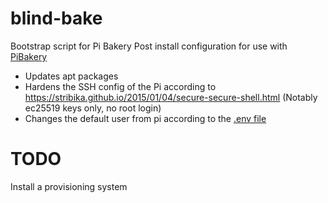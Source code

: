 # blind-bake
Bootstrap script for Pi Bakery
Post install configuration for use with [PiBakery](https://pibakery.org)

- Updates apt packages
- Hardens the SSH config of the Pi according to https://stribika.github.io/2015/01/04/secure-secure-shell.html (Notably ec25519 keys only, no root login)
- Changes the default user from pi according to the [.env file](.env)

# TODO
Install a provisioning system

